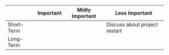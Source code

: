 
|            | Important | Midly Important | Less Important                |
| ---------- | --------- | --------------- | ----------------------------- |
| Short-Term |           |                 | Discuss about project restart |
| Long-Term  |           |                 |                               |
